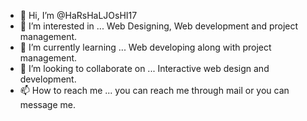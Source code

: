 - 👋 Hi, I’m @HaRsHaLJOsHI17
- 👀 I’m interested in ... Web Designing, Web development and project management.
- 🌱 I’m currently learning ... Web developing along with project management.
- 💞️ I’m looking to collaborate on ... Interactive web design and development.
- 📫 How to reach me ... you can reach me through mail or you can message me.

<!---
HaRsHaLJOsHI17/HaRsHaLJOsHI17 is a ✨ special ✨ repository because its `README.md` (this file) appears on your GitHub profile.
You can click the Preview link to take a look at your changes.
--->
